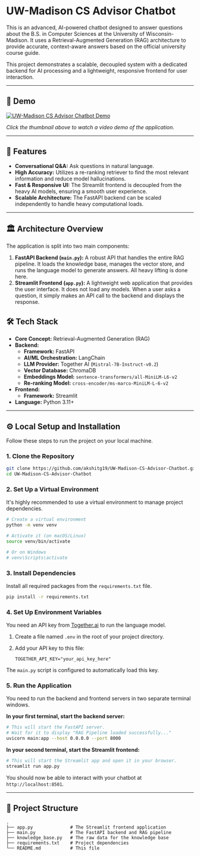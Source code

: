# UW-Madison CS Advisor Chatbot

This is an advanced, AI-powered chatbot designed to answer questions about the B.S. in Computer Sciences at the University of Wisconsin-Madison. It uses a Retrieval-Augmented Generation (RAG) architecture to provide accurate, context-aware answers based on the official university course guide.

This project demonstrates a scalable, decoupled system with a dedicated backend for AI processing and a lightweight, responsive frontend for user interaction.

---
## 🎥 Demo

[![UW-Madison CS Advisor Chatbot Demo](https://imgur.com/a/pDqjTwf)](https://mediaspace.wisc.edu/media/Recording+2/1_d7l5msp4)

*Click the thumbnail above to watch a video demo of the application.*

---

## 🚀 Features

-   **Conversational Q&A:** Ask questions in natural language.
-   **High Accuracy:** Utilizes a re-ranking retriever to find the most relevant information and reduce model hallucinations.
-   **Fast & Responsive UI:** The Streamlit frontend is decoupled from the heavy AI models, ensuring a smooth user experience.
-   **Scalable Architecture:** The FastAPI backend can be scaled independently to handle heavy computational loads.

---

## 🏛️ Architecture Overview

The application is split into two main components:

1.  **FastAPI Backend (`main.py`):** A robust API that handles the entire RAG pipeline. It loads the knowledge base, manages the vector store, and runs the language model to generate answers. All heavy lifting is done here.
2.  **Streamlit Frontend (`app.py`):** A lightweight web application that provides the user interface. It does not load any models. When a user asks a question, it simply makes an API call to the backend and displays the response.

## 🛠️ Tech Stack

-   **Core Concept:** Retrieval-Augmented Generation (RAG)
-   **Backend:**
    -   **Framework:** FastAPI
    -   **AI/ML Orchestration:** LangChain
    -   **LLM Provider:** Together AI (`Mistral-7B-Instruct-v0.2`)
    -   **Vector Database:** ChromaDB
    -   **Embeddings Model:** `sentence-transformers/all-MiniLM-L6-v2`
    -   **Re-ranking Model:** `cross-encoder/ms-marco-MiniLM-L-6-v2`
-   **Frontend:**
    -   **Framework:** Streamlit
-   **Language:** Python 3.11+

---

## ⚙️ Local Setup and Installation

Follow these steps to run the project on your local machine.

### 1. Clone the Repository

```bash
git clone https://github.com/akshitg19/UW-Madison-CS-Advisor-Chatbot.git
cd UW-Madison-CS-Advisor-Chatbot
```

### 2. Set Up a Virtual Environment

It's highly recommended to use a virtual environment to manage project dependencies.

```bash
# Create a virtual environment
python -m venv venv

# Activate it (on macOS/Linux)
source venv/bin/activate

# Or on Windows
# venv\Scripts\activate
```

### 3. Install Dependencies

Install all required packages from the `requirements.txt` file.

```bash
pip install -r requirements.txt
```

### 4. Set Up Environment Variables

You need an API key from [Together.ai](https://www.together.ai/) to run the language model.

1.  Create a file named `.env` in the root of your project directory.
2.  Add your API key to this file:

    ```
    TOGETHER_API_KEY="your_api_key_here"
    ```

The `main.py` script is configured to automatically load this key.

### 5. Run the Application

You need to run the backend and frontend servers in two separate terminal windows.

**In your first terminal, start the backend server:**

```bash
# This will start the FastAPI server.
# Wait for it to display "RAG Pipeline loaded successfully..."
uvicorn main:app --host 0.0.0.0 --port 8000
```

**In your second terminal, start the Streamlit frontend:**

```bash
# This will start the Streamlit app and open it in your browser.
streamlit run app.py
```

You should now be able to interact with your chatbot at `http://localhost:8501`.

---

## 📁 Project Structure

```
.
├── app.py              # The Streamlit frontend application
├── main.py             # The FastAPI backend and RAG pipeline
├── knowledge_base.py   # The raw data for the knowledge base
├── requirements.txt    # Project dependencies
└── README.md           # This file
```
